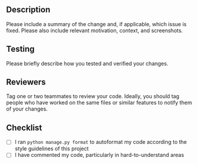 ## Description
Please include a summary of the change and, if applicable, which issue is fixed. Please also include relevant motivation, context, and screenshots.

## Testing
Please briefly describe how you tested and verified your changes.

## Reviewers
Tag one or two teammates to review your code. Ideally, you should tag people who have worked on the same files or similar features to notify them of your changes.

## Checklist
- [ ] I ran `python manage.py format` to autoformat my code according to the style guidelines of this project
- [ ] I have commented my code, particularly in hard-to-understand areas
